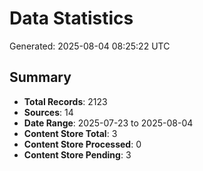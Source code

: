 # Data Statistics

Generated: 2025-08-04 08:25:22 UTC

## Summary

- **Total Records**: 2123
- **Sources**: 14
- **Date Range**: 2025-07-23 to 2025-08-04
- **Content Store Total**: 3
- **Content Store Processed**: 0
- **Content Store Pending**: 3
